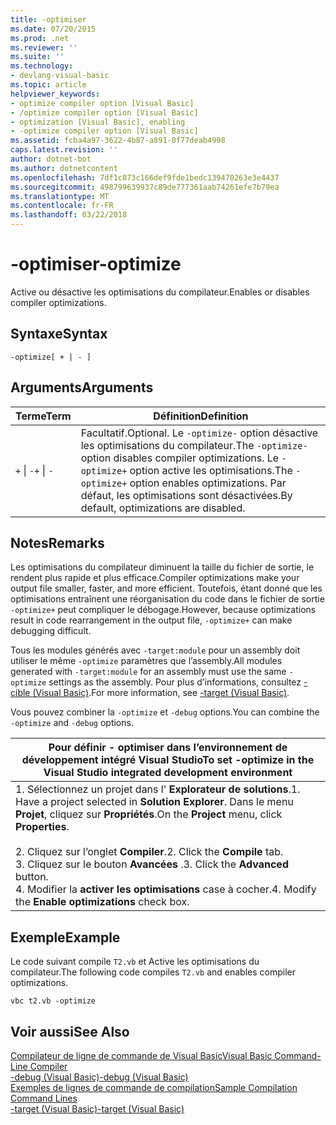 ```yaml
---
title: -optimiser
ms.date: 07/20/2015
ms.prod: .net
ms.reviewer: ''
ms.suite: ''
ms.technology:
- devlang-visual-basic
ms.topic: article
helpviewer_keywords:
- optimize compiler option [Visual Basic]
- /optimize compiler option [Visual Basic]
- optimization [Visual Basic], enabling
- -optimize compiler option [Visual Basic]
ms.assetid: fcba4a97-3622-4b87-a891-0f77deab4998
caps.latest.revision: ''
author: dotnet-bot
ms.author: dotnetcontent
ms.openlocfilehash: 7df1c873c166def9fde1bedc139470263e3e4437
ms.sourcegitcommit: 498799639937c89de777361aab74261efe7b79ea
ms.translationtype: MT
ms.contentlocale: fr-FR
ms.lasthandoff: 03/22/2018
---
```

# <a name="-optimize"></a><span data-ttu-id="58c96-102">-optimiser</span><span class="sxs-lookup"><span data-stu-id="58c96-102">-optimize</span></span>
<span data-ttu-id="58c96-103">Active ou désactive les optimisations du compilateur.</span><span class="sxs-lookup"><span data-stu-id="58c96-103">Enables or disables compiler optimizations.</span></span>  
  
## <a name="syntax"></a><span data-ttu-id="58c96-104">Syntaxe</span><span class="sxs-lookup"><span data-stu-id="58c96-104">Syntax</span></span>  
  
```  
-optimize[ + | - ]  
```  
  
## <a name="arguments"></a><span data-ttu-id="58c96-105">Arguments</span><span class="sxs-lookup"><span data-stu-id="58c96-105">Arguments</span></span>  
  
|<span data-ttu-id="58c96-106">Terme</span><span class="sxs-lookup"><span data-stu-id="58c96-106">Term</span></span>|<span data-ttu-id="58c96-107">Définition</span><span class="sxs-lookup"><span data-stu-id="58c96-107">Definition</span></span>|  
|---|---|  
|<span data-ttu-id="58c96-108">`+` &#124; `-`</span><span class="sxs-lookup"><span data-stu-id="58c96-108">`+` &#124; `-`</span></span>|<span data-ttu-id="58c96-109">Facultatif.</span><span class="sxs-lookup"><span data-stu-id="58c96-109">Optional.</span></span> <span data-ttu-id="58c96-110">Le `-optimize-` option désactive les optimisations du compilateur.</span><span class="sxs-lookup"><span data-stu-id="58c96-110">The `-optimize-` option disables compiler optimizations.</span></span> <span data-ttu-id="58c96-111">Le `-optimize+` option active les optimisations.</span><span class="sxs-lookup"><span data-stu-id="58c96-111">The `-optimize+` option enables optimizations.</span></span> <span data-ttu-id="58c96-112">Par défaut, les optimisations sont désactivées.</span><span class="sxs-lookup"><span data-stu-id="58c96-112">By default, optimizations are disabled.</span></span>|  
  
## <a name="remarks"></a><span data-ttu-id="58c96-113">Notes</span><span class="sxs-lookup"><span data-stu-id="58c96-113">Remarks</span></span>  
 <span data-ttu-id="58c96-114">Les optimisations du compilateur diminuent la taille du fichier de sortie, le rendent plus rapide et plus efficace.</span><span class="sxs-lookup"><span data-stu-id="58c96-114">Compiler optimizations make your output file smaller, faster, and more efficient.</span></span> <span data-ttu-id="58c96-115">Toutefois, étant donné que les optimisations entraînent une réorganisation du code dans le fichier de sortie `-optimize+` peut compliquer le débogage.</span><span class="sxs-lookup"><span data-stu-id="58c96-115">However, because optimizations result in code rearrangement in the output file, `-optimize+` can make debugging difficult.</span></span>  
  
 <span data-ttu-id="58c96-116">Tous les modules générés avec `-target:module` pour un assembly doit utiliser le même `-optimize` paramètres que l’assembly.</span><span class="sxs-lookup"><span data-stu-id="58c96-116">All modules generated with `-target:module` for an assembly must use the same `-optimize` settings as the assembly.</span></span> <span data-ttu-id="58c96-117">Pour plus d’informations, consultez [-cible (Visual Basic)](../../../visual-basic/reference/command-line-compiler/target.md).</span><span class="sxs-lookup"><span data-stu-id="58c96-117">For more information, see [-target (Visual Basic)](../../../visual-basic/reference/command-line-compiler/target.md).</span></span>  
  
 <span data-ttu-id="58c96-118">Vous pouvez combiner la `-optimize` et `-debug` options.</span><span class="sxs-lookup"><span data-stu-id="58c96-118">You can combine the `-optimize` and `-debug` options.</span></span>  
  
|<span data-ttu-id="58c96-119">Pour définir - optimiser dans l’environnement de développement intégré Visual Studio</span><span class="sxs-lookup"><span data-stu-id="58c96-119">To set -optimize in the Visual Studio integrated development environment</span></span>|  
|---|  
|<span data-ttu-id="58c96-120">1.  Sélectionnez un projet dans l' **Explorateur de solutions**.</span><span class="sxs-lookup"><span data-stu-id="58c96-120">1.  Have a project selected in **Solution Explorer**.</span></span> <span data-ttu-id="58c96-121">Dans le menu **Projet**, cliquez sur **Propriétés**.</span><span class="sxs-lookup"><span data-stu-id="58c96-121">On the **Project** menu, click **Properties**.</span></span><br />     <br /><span data-ttu-id="58c96-122">2.  Cliquez sur l’onglet **Compiler**.</span><span class="sxs-lookup"><span data-stu-id="58c96-122">2.  Click the **Compile** tab.</span></span><br /><span data-ttu-id="58c96-123">3.  Cliquez sur le bouton **Avancées** .</span><span class="sxs-lookup"><span data-stu-id="58c96-123">3.  Click the **Advanced** button.</span></span><br /><span data-ttu-id="58c96-124">4.  Modifier la **activer les optimisations** case à cocher.</span><span class="sxs-lookup"><span data-stu-id="58c96-124">4.  Modify the **Enable optimizations** check box.</span></span>|  
  
## <a name="example"></a><span data-ttu-id="58c96-125">Exemple</span><span class="sxs-lookup"><span data-stu-id="58c96-125">Example</span></span>  
 <span data-ttu-id="58c96-126">Le code suivant compile `T2.vb` et Active les optimisations du compilateur.</span><span class="sxs-lookup"><span data-stu-id="58c96-126">The following code compiles `T2.vb` and enables compiler optimizations.</span></span>  
  
```console
vbc t2.vb -optimize  
```  
  
## <a name="see-also"></a><span data-ttu-id="58c96-127">Voir aussi</span><span class="sxs-lookup"><span data-stu-id="58c96-127">See Also</span></span>  
 [<span data-ttu-id="58c96-128">Compilateur de ligne de commande de Visual Basic</span><span class="sxs-lookup"><span data-stu-id="58c96-128">Visual Basic Command-Line Compiler</span></span>](../../../visual-basic/reference/command-line-compiler/index.md)  
 [<span data-ttu-id="58c96-129">-debug (Visual Basic)</span><span class="sxs-lookup"><span data-stu-id="58c96-129">-debug (Visual Basic)</span></span>](../../../visual-basic/reference/command-line-compiler/debug.md)  
 [<span data-ttu-id="58c96-130">Exemples de lignes de commande de compilation</span><span class="sxs-lookup"><span data-stu-id="58c96-130">Sample Compilation Command Lines</span></span>](../../../visual-basic/reference/command-line-compiler/sample-compilation-command-lines.md)  
 [<span data-ttu-id="58c96-131">-target (Visual Basic)</span><span class="sxs-lookup"><span data-stu-id="58c96-131">-target (Visual Basic)</span></span>](../../../visual-basic/reference/command-line-compiler/target.md)
